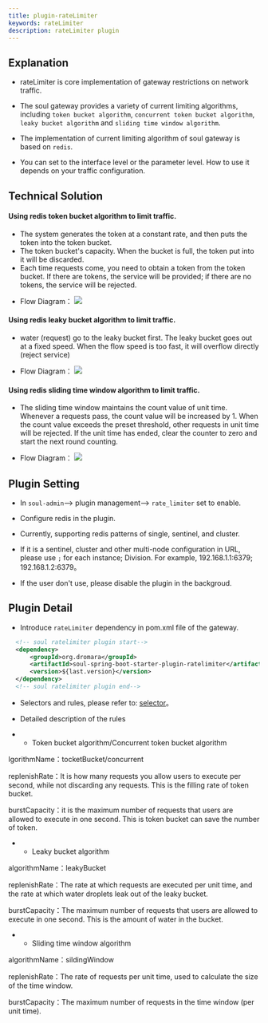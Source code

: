 ```yaml
---
title: plugin-rateLimiter
keywords: rateLimiter
description: rateLimiter plugin
---
```


## Explanation

* rateLimiter is core implementation of gateway restrictions on network traffic.

* The soul gateway provides a variety of current limiting algorithms, including `token bucket algorithm`, `concurrent token bucket algorithm`, `leaky bucket algorithm` and `sliding time window algorithm`.

* The implementation of current limiting algorithm of soul gateway is based on `redis`.

* You can set to the interface level or the parameter level. How to use it depends on your traffic configuration.


## Technical Solution

#### Using redis token bucket algorithm to limit traffic.

- The system generates the token at a constant rate, and then puts the token into the token bucket.
- The token bucket's capacity. When the bucket is full, the token put into it will be discarded.
- Each time requests come, you need to obtain a token from the token bucket. If there are tokens, the service will be provided; if there are no tokens, the service will be rejected.

* Flow Diagram：
  ![](https://yu199195.github.io/images/soul/limiting.png)


#### Using redis leaky bucket algorithm to limit traffic.

- water (request) go to the leaky bucket first. The leaky bucket goes out at a fixed speed. When the flow speed is too fast, it will overflow directly (reject service)

* Flow Diagram：
  ![](https://github.com/dromara/dromara.github.io/static/img/soul/plugin/ratelimiter/leakybucket.png)


#### Using redis sliding time window algorithm to limit traffic.

- The sliding time window maintains the count value of unit time. Whenever a requests pass, the count value will be increased by 1. When the count value exceeds the preset threshold, other requests in unit time will be rejected. If the unit time has ended, clear the counter to zero and start the next round counting.

* Flow Diagram：
  ![](https://github.com/dromara/dromara.github.io/static/img/soul/plugin/ratelimiter/sldingwindow.png)


## Plugin Setting

* In `soul-admin`--> plugin management--> `rate_limiter` set to enable.
 
* Configure redis in the plugin.

* Currently, supporting redis patterns of single, sentinel, and cluster.

* If it is a sentinel, cluster and other multi-node configuration in URL, please use `;` for each instance; Division. For example, 192.168.1.1:6379; 192.168.1.2:6379。

* If the user don't use, please disable the plugin in the backgroud.
 
## Plugin Detail

* Introduce `rateLimiter` dependency in pom.xml file of the gateway.

```xml
  <!-- soul ratelimiter plugin start-->
  <dependency>
      <groupId>org.dromara</groupId>
      <artifactId>soul-spring-boot-starter-plugin-ratelimiter</artifactId>
      <version>${last.version}</version>
  </dependency>
  <!-- soul ratelimiter plugin end-->
``` 

* Selectors and rules, please refer to: [selector](../selector-and-rule)。

* Detailed description of the rules

* * Token bucket algorithm/Concurrent token bucket algorithm


lgorithmName：tocketBucket/concurrent

replenishRate：It is how many requests you allow users to execute per second, while not discarding any requests. This is the filling rate of token bucket.

burstCapacity：it is the maximum number of requests that users are allowed to execute in one second. This is token bucket can save the number of token.


* * Leaky bucket algorithm


algorithmName：leakyBucket

replenishRate：The rate at which requests are executed per unit time, and the rate at which water droplets leak out of the leaky bucket.

burstCapacity：The maximum number of requests that users are allowed to execute in one second. This is the amount of water in the bucket.

  
* * Sliding time window algorithm


algorithmName：sildingWindow

replenishRate：The rate of requests per unit time, used to calculate the size of the time window.

burstCapacity：The maximum number of requests in the time window (per unit time).

